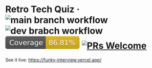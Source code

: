 # Retro Tech Quiz · ![main branch workflow](https://github.com/frnkst/funky-interview/actions/workflows/main.yml/badge.svg) ![dev brabch workflow](https://github.com/frnkst/funky-interview/actions/workflows/dev.yml/badge.svg) ![code coverage](./coverage/badge.svg) [![PRs Welcome](https://img.shields.io/badge/PRs-welcome-brightgreen.svg?style=flat-square)](http://makeapullrequest.com)

See it live: https://funky-interview.vercel.app/
